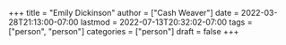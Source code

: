 +++
title = "Emily Dickinson"
author = ["Cash Weaver"]
date = 2022-03-28T21:13:00-07:00
lastmod = 2022-07-13T20:32:02-07:00
tags = ["person", "person"]
categories = ["person"]
draft = false
+++
